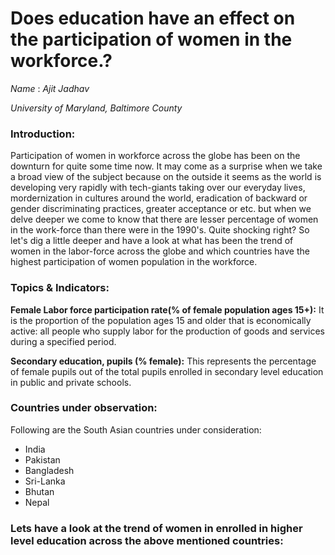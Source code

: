 # Does education have an effect on the participation of women in the workforce.?
*Name* : *Ajit Jadhav*

*University of Maryland, Baltimore County*

### Introduction: 
Participation of women in workforce across the globe has been on the downturn for quite some time now. It may come as a surprise when we take a broad view of the subject because on the outside it seems as the world is developing very rapidly with tech-giants taking over our everyday lives, mordernization in cultures around the world, eradication of backward or gender discriminating practices, greater acceptance or  etc. but when we delve deeper we come to know that there are lesser percentage of women in the work-force than there were in the 1990's. Quite shocking right? So let's dig a little deeper and have a look at what has been the trend of women in the labor-force across the globe and which countries have the highest participation of women population in the workforce.

### Topics & Indicators:
**Female Labor force participation rate(% of female population ages 15+):** It is the proportion of the population ages 15 and older that is economically active: all people who supply labor for the production of goods and services during a specified period.

**Secondary education, pupils (% female):** This represents the percentage of female pupils out of the total pupils enrolled in secondary level education in public and private schools.

### Countries under observation:
Following are the South Asian countries under consideration:
- India
- Pakistan
- Bangladesh
- Sri-Lanka
- Bhutan
- Nepal


### Lets have a look at the trend of women in enrolled in higher level education across the above mentioned countries:



